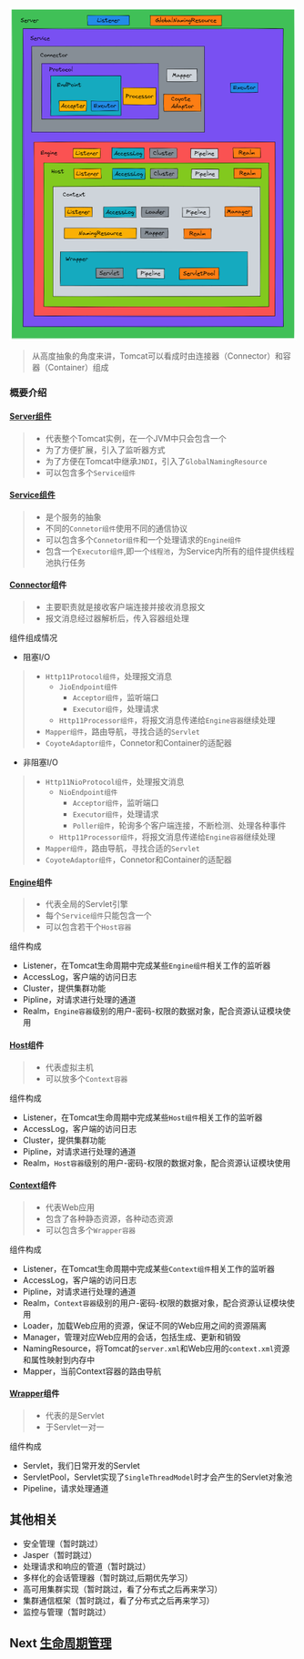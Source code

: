 ![Tomcat_core.png](../img/Tomcat_core.png)

> 从高度抽象的角度来讲，Tomcat可以看成时由连接器（Connector）和容器（Container）组成

### 概要介绍

#### [Server组件](./assembly/Server.md)
> - 代表整个Tomcat实例，在一个JVM中只会包含一个
> - 为了方便扩展，引入了监听器方式
> - 为了方便在Tomcat中继承`JNDI`，引入了`GlobalNamingResource`
> - 可以包含多个`Service组件`


#### [Service组件](./assembly/Service.md)
> - 是个服务的抽象
> - 不同的`Connetor组件`使用不同的通信协议
> - 可以包含多个`Connetor组件`和一个处理请求的`Engine组件`
> - 包含一个`Executor组件`,即一个`线程池`，为Service内所有的组件提供线程池执行任务

#### [Connector](./assembly/Connector.md)组件
> - 主要职责就是接收客户端连接并接收消息报文
> - 报文消息经过器解析后，传入容器组处理

组件组成情况
- 阻塞I/O
> - `Http11Protocol组件`，处理报文消息
> 	- `JioEndpoint组件`
> 		- `Acceptor组件`，监听端口
> 		- `Executor组件`，处理请求
> 	- `Http11Processor组件`，将报文消息传递给`Engine容器`继续处理
> - `Mapper组件`，路由导航，寻找合适的`Servlet`
> - `CoyoteAdaptor组件`，Connetor和Container的适配器
- 非阻塞I/O
> - `Http11NioProtocol组件`，处理报文消息
> 	- `NioEndpoint组件`
> 		- `Acceptor组件`，监听端口
> 		- `Executor组件`，处理请求
> 		- `Poller组件`，轮询多个客户端连接，不断检测、处理各种事件
> 	- `Http11Processor组件`，将报文消息传递给`Engine容器`继续处理
> - `Mapper组件`，路由导航，寻找合适的`Servlet`
> - `CoyoteAdaptor组件`，Connetor和Container的适配器

#### [Engine](./assembly/Engine.md)组件
> - 代表全局的Servlet引擎
> - 每个`Service组件`只能包含一个
> - 可以包含若干个`Host容器`

组件构成
- Listener，在Tomcat生命周期中完成某些`Engine组件`相关工作的监听器
- AccessLog，客户端的访问日志
- Cluster，提供集群功能
- Pipline，对请求进行处理的通道
- Realm，`Engine容器`级别的用户-密码-权限的数据对象，配合资源认证模块使用

#### [Host](./assembly/Host.md)组件
> - 代表虚拟主机
> - 可以放多个`Context容器`

组件构成
- Listener，在Tomcat生命周期中完成某些`Host组件`相关工作的监听器
- AccessLog，客户端的访问日志
- Cluster，提供集群功能
- Pipline，对请求进行处理的通道
- Realm，`Host容器`级别的用户-密码-权限的数据对象，配合资源认证模块使用


#### [Context](./assembly/Context.md)组件
> - 代表Web应用
> - 包含了各种静态资源，各种动态资源
> - 可以包含多个`Wrapper容器`

组件构成
- Listener，在Tomcat生命周期中完成某些`Context组件`相关工作的监听器
- AccessLog，客户端的访问日志
- Pipline，对请求进行处理的通道
- Realm，`Context容器`级别的用户-密码-权限的数据对象，配合资源认证模块使用
- Loader，加载Web应用的资源，保证不同的Web应用之间的资源隔离
- Manager，管理对应Web应用的会话，包括生成、更新和销毁
- NamingResource，将Tomcat的`server.xml`和Web应用的`context.xml`资源和属性映射到内存中
- Mapper，当前Context容器的路由导航

#### [Wrapper](./assembly/Wrapper.md)组件
> - 代表的是Servlet
> - 于Servlet一对一

组件构成
- Servlet，我们日常开发的Servlet
- ServletPool，Servlet实现了`SingleThreadModel`时才会产生的Servlet对象池
- Pipeline，请求处理通道


## 其他相关

- 安全管理（暂时跳过）
- Jasper（暂时跳过）
- 处理请求和响应的管道（暂时跳过）
- 多样化的会话管理器（暂时跳过,后期优先学习）
- 高可用集群实现（暂时跳过，看了分布式之后再来学习）
- 集群通信框架（暂时跳过，看了分布式之后再来学习）
- 监控与管理（暂时跳过）


## Next [生命周期管理](./LifeCycle.md)